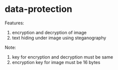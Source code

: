 # data-protection
Features:
1. encryption and decryption of image
2. text hiding under image using steganography

Note:
1. key for encryption and decryption must be same
2. encryption key for image must be 16 bytes
